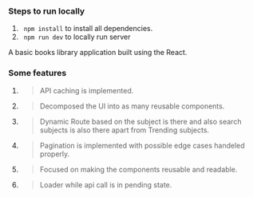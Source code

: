 ### Steps to run locally

1. ` npm install` to install all dependencies.
2. ` npm run dev` to locally run server

A basic books library application built using the React.

### Some features

1. > API caching is implemented.
2. > Decomposed the UI into as many reusable components.
3. > Dynamic Route based on the subject is there and also search subjects is also there apart from Trending subjects.
4. > Pagination is implemented with possible edge cases handeled properly.
5. > Focused on making the components reusable and readable.
6. > Loader while api call is in pending state.
